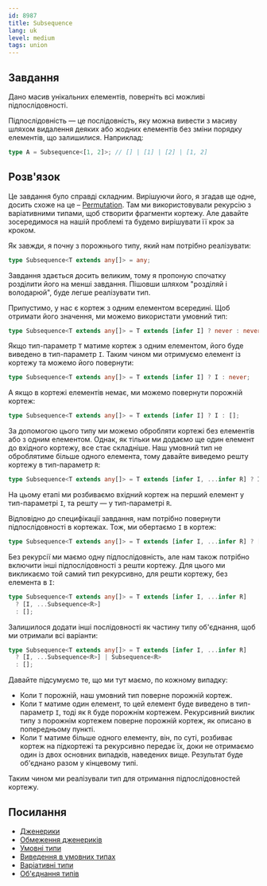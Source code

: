 ```yaml
---
id: 8987
title: Subsequence
lang: uk
level: medium
tags: union
---
```


## Завдання

Дано масив унікальних елементів, поверніть всі можливі підпослідовності.

Підпослідовність — це послідовність, яку можна вивести з масиву шляхом видалення деяких
або жодних елементів без зміни порядку елементів, що залишилися. Наприклад:

```typescript
type A = Subsequence<[1, 2]>; // [] | [1] | [2] | [1, 2]
```

## Розв'язок

Це завдання було справді складним. Вирішуючи його, я згадав ще одне, досить схоже на це –
[Permutation](./medium-permutation.md). Там ми використовували рекурсію з варіативними типами,
щоб створити фрагменти кортежу. Але давайте зосередимося на нашій проблемі та будемо вирішувати
її крок за кроком.

Як завжди, я почну з порожнього типу, який нам потрібно реалізувати:

```typescript
type Subsequence<T extends any[]> = any;
```

Завдання здається досить великим, тому я пропоную спочатку розділити його на менші завдання.
Пішовши шляхом "розділяй і володарюй", буде легше реалізувати тип.

Припустимо, у нас є кортеж з одним елементом всередині. Щоб отримати його значення,
ми можемо використати умовний тип:

```typescript
type Subsequence<T extends any[]> = T extends [infer I] ? never : never;
```

Якщо тип-параметр `T` матиме кортеж з одним елементом, його буде виведено в тип-параметр `I`.
Таким чином ми отримуємо елемент із кортежу та можемо його повернути:

```typescript
type Subsequence<T extends any[]> = T extends [infer I] ? I : never;
```

А якщо в кортежі елементів немає, ми можемо повернути порожній кортеж:

```typescript
type Subsequence<T extends any[]> = T extends [infer I] ? I : [];
```

За допомогою цього типу ми можемо обробляти кортежі без елементів або з одним елементом.
Однак, як тільки ми додаємо ще один елемент до вхідного кортежу, все стає складніше. 
Наш умовний тип не оброблятиме більше одного елемента, тому давайте виведемо решту кортежу
в тип-параметр `R`:

```typescript
type Subsequence<T extends any[]> = T extends [infer I, ...infer R] ? I : [];
```

На цьому етапі ми розбиваємо вхідний кортеж на перший елемент у тип-параметрі `I`,
та решту — у тип-параметрі `R`.

Відповідно до специфікації завдання, нам потрібно повернути підпослідовності в кортежах.
Тож, ми обертаємо `I` в кортеж:

```typescript
type Subsequence<T extends any[]> = T extends [infer I, ...infer R] ? [I] : [];
```

Без рекурсії ми маємо одну підпослідовність, але нам також потрібно включити інші 
підпослідовності з решти кортежу. Для цього ми викликаємо той самий тип рекурсивно,
для решти кортежу, без елемента в `I`:

```typescript
type Subsequence<T extends any[]> = T extends [infer I, ...infer R]
  ? [I, ...Subsequence<R>]
  : [];
```

Залишилося додати інші послідовності як частину типу об'єднання, щоб ми отримали всі варіанти:

```typescript
type Subsequence<T extends any[]> = T extends [infer I, ...infer R]
  ? [I, ...Subsequence<R>] | Subsequence<R>
  : [];
```

Давайте підсумуємо те, що ми тут маємо, по кожному випадку:

- Коли `T` порожній, наш умовний тип поверне порожній кортеж.
- Коли `T` матиме один елемент, то цей елемент буде виведено в тип-параметр `I`,
  тоді як `R` буде порожнім кортежем. Рекурсивний виклик типу з порожнім кортежем
  поверне порожній кортеж, як описано в попередньому пункті.
- Коли `T` матиме більше одного елементу, він, по суті, розбиває кортеж на підкортежі та
  рекурсивно передає їх, доки не отримаємо один із двох основних випадків, наведених вище.
  Результат буде об'єднано разом у кінцевому типі.

Таким чином ми реалізували тип для отримання підпослідовностей кортежу.

## Посилання

- [Дженерики](https://www.typescriptlang.org/docs/handbook/2/generics.html)
- [Обмеження дженериків](https://www.typescriptlang.org/docs/handbook/2/generics.html#generic-constraints)
- [Умовні типи](https://www.typescriptlang.org/docs/handbook/2/conditional-types.html)
- [Виведення в умовних типах](https://www.typescriptlang.org/docs/handbook/2/conditional-types.html#inferring-within-conditional-types)
- [Варіативні типи](https://www.typescriptlang.org/docs/handbook/release-notes/typescript-4-0.html#variadic-tuple-types)
- [Об'єднання типів](https://www.typescriptlang.org/docs/handbook/2/everyday-types.html#union-types)

